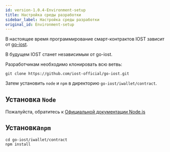 ```yaml
---
id: version-1.0.4-Environment-setup
title: Настройка среды разработки
sidebar_label: Настройка среды разработки
original_id: Environment-setup
---
```


В настоящее время программирование смарт-контрактов IOST зависит от [go-iost](https://github.com/iost-official/go-iost).

В будущем IOST станет независимым от go-iost.

Разработчикам необходимо клонировать всю ветвь:

```git
git clone https://github.com/iost-official/go-iost.git
```

Затем установить `node` и `npm` в директорию `go-iost/iwallet/contract`.

## Установка ```Node```

Пожалуйста, обратитесь к [Официальной документации Node.js](https://nodejs.org/en/download/package-manager/#macos)

## Установка```npm```

```git
cd go-iost/iwallet/contract
npm install
```
